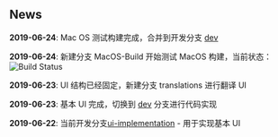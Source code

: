 ## News

**2019-06-24**: Mac OS 测试构建完成，合并到开发分支 [dev](https://github.com/lhy0403/Hv2ray/tree/dev)

**2019-06-24**: 新建分支 MacOS-Build 开始测试 MacOS 构建，当前状态：![Build Status](https://travis-ci.com/lhy0403/Hv2ray.svg?branch=MacOS-Build)

**2019-06-23**: UI 结构已经固定，新建分支 translations 进行翻译 UI

**2019-06-23**: 基本 UI 完成，切换到 [dev](https://github.com/lhy0403/Hv2ray/tree/dev) 分支进行代码实现

**2019-06-22**: 当前开发分支[ui-implementation](https://github.com/lhy0403/Hv2ray/tree/ui-implementation) - 用于实现基本 UI

